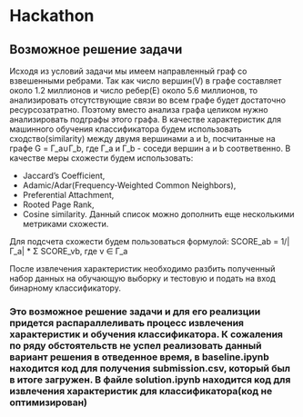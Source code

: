 # Hackathon

## Возможное решение задачи

Исходя из условий задачи мы имеем направленный граф со взвешенными ребрами. Так как число вершин(V) в графе составляет около 1.2 миллионов и число ребер(E) около 5.6 миллионов, то анализировать отсутствующие связи во всем графе будет достаточно ресурсозатратно. Поэтому вместо анализа графа целиком нужно анализировать подграфы этого графа. В качестве характеристик для машинного обучения классификатора будем использовать сходство(similarity) между двумя вершинами a и b, посчитанные на графе G = Г_a&cup;Г_b, где Г_a и Г_b - соседи вершин a и b соответвенно. В качестве меры схожести будем использовать:
* Jaccard’s Coefficient,
* Adamic/Adar(Frequency-Weighted Common Neighbors),
* Preferential Attachment,
* Rooted Page Rank,
* Cosine similarity.
Данный список можно дополнить еще несколькими метриками схожести.

Для подсчета схожести будем пользоваться формулой: SCORE_ab = 1/|Г_a| * &Sigma; SCORE_vb, где v &isin; Г_a

После извлечения характеристик необходимо разбить полученный набор данных на обучающую выборку и тестовую и подать на вход бинарному классификатору.

### Это возможное решение задачи и для его реализции придется распараллеливать процесс извлечения характеристик и обучения классификатора. К сожаления по ряду обстоятельств не успел реализовать данный вариант решения в отведенное время, в baseline.ipynb находится код для получения submission.csv, который был в итоге загружен. В файле solution.ipynb находится код для извлечения характеристик для классификатора(код не оптимизирован)
